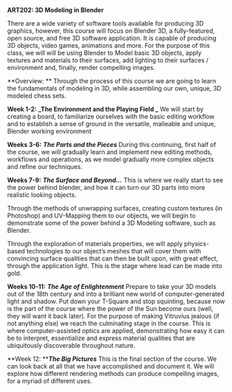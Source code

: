**ART202: 3D Modeling in Blender**

There are a wide variety of software tools available for producing 3D graphics, however, this course will focus on Blender 3D, a fully-featured, open source, and free 3D software application. It is capable of producing 3D objects, video games, animations and more. For the purpose of this class, we will will be using Blender to Model basic 3D objects, apply textures and materials to their surfaces, add lighting to their surfaces / environment and, finally, render compelling images.


**Overview: **
Through the process of this course we are going to learn the fundamentals of modeling in 3D, while assembling our own, unique, 3D modeled chess sets. 


**Week 1-2:** **_The Environment and the Playing Field _**
We will start by creating a board, to familiarize ourselves with the basic editing workflow and to establish a sense of ground in the versatile, malleable and unique, Blender working environment

**Weeks 3-6:** **_The Parts and the Pieces_**
During this continuing, first half of the course, we will gradually learn and implement new editing methods, workflows and operations, as we model gradually more complex objects and refine our techniques.

**Weeks 7-9:** **_The Surface and Beyond…_**
This is where we really start to see the power behind blender, and how it can turn our 3D parts into more realistic looking objects. 

Through the methods of unwrapping surfaces, creating custom textures (in Photoshop) and UV-Mapping them to our objects, we will begin to demonstrate some of the power behind a 3D Modeling software, such as Blender. 

Through the exploration of materials properties, we will apply physics-based technologies to our object’s meshes that will cover them with convincing surface qualities that can then be built upon, with great effect, through the application light. This is the stage where lead can be made into gold.

**Weeks 10-11:** **_The Age of Enlightenment_**
Prepare to take your 3D models out of the 18th century and into a brilliant new world of computer-generated light and shadow. Put down your T-Square and stop squinting, because now is the 	part of the course where the power of the Sun become ours (well, they will want it back later). For the purpose of making Vitruvius jealous (if not anything else) we reach the culminating stage in the course. This is where computer-assisted optics are applied, demonstrating how easy it can be to interpret, essentialize and express material qualities that are ubiquitously discoverable throughout nature.
 
**Week 12: ****_The Big Pictures_**
This is the final section of the course. We can look back at all that we have accomplished and document it. We will explore how different rendering methods can produce compelling images, for a myriad of different uses.
